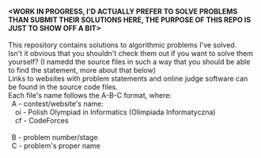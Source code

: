 **<WORK IN PROGRESS, I'D ACTUALLY PREFER TO SOLVE PROBLEMS THAN SUBMIT THEIR SOLUTIONS HERE, THE PURPOSE OF THIS REPO IS JUST TO SHOW OFF A BIT>**<br><br>
This repository contains solutions to algorithmic problems I've solved.<br>
Isn't it obvious that you shouldn't check them out if you want to solve them yourself? (I namedd the source files in such a way that you should be able to find the statement, more about that below)<br>
Links to websites with problem statements and online judge software can be found in the source code files.<br>
Each file's name follows the A-B-C format, where:<br>
		&ensp;A - contest/website's name:<br>
		&ensp;&ensp;oi - Polish Olympiad in Informatics (Olimpiada Informatyczna)<br>
		&ensp;&ensp;cf - CodeForces<br>
		&ensp;&ensp;_<to be expanded>_<br>
	&ensp;B - problem number/stage<br>
	&ensp;C - problem's proper name<br>
